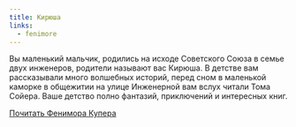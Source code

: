 ```yaml
---
title: Кирюша
links:
  - fenimore
---
```

Вы маленький мальчик, родились на исходе Советского Союза в семье двух инженеров, родители называют вас Кирюша. В детстве вам рассказывали много волшебных историй, перед сном в маленькой каморке в общежитии на улице Инженерной вам вслух читали Тома Сойера. Ваше детство полно фантазий, приключений и интересных книг.

[Почитать Фенимора Купера](link:fenimore)


